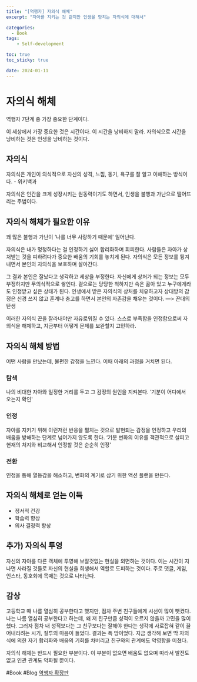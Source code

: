 ```yaml
---
title: "[역행자] 자의식 해체"
excerpt: "자아를 지키는 것 같지만 인생을 망치는 자의식에 대해서"

categories:
  - Book
tags:
    - Self-development

toc: true
toc_sticky: true

date: 2024-01-11
---
```


# 자의식 해체
역행자 7단계 중 가장 중요한 단계이다.

이 세상에서 가장 중요한 것은 시간이다. 이 시간을 낭비하지 말라.
자의식으로 시간을 낭비하는 것은 인생을 낭비하는 것이다.
## 자의식
자의식은 개인이 의식적으로 자신의 성격, 느낌, 동기, 욕구를 잘 알고 이해하는 방식이다. - 위키백과

자의식은 인간을 크게 성장시키는 원동력이기도 하면서, 인생을 불행과 가난으로 떨어뜨리는 주범이다.

## 자의식 해체가 필요한 이유
꽤 많은 불행과 가난이 ‘나를 너무 사랑하기 때문에’ 일어난다.

자의식은 내가 멍청하다는 걸 인정하기 싫어 합리화하며 회피한다.
사람들은 자아가 상처받는 것을 피하려다가 중요한 배움의 기회를 놓치게 된다.
자의식은 모든 정보를 튕겨내면서 본인의 자의식을 보호하며 살아간다.

그 결과 본인은 잘났다고 생각하고 세상을 부정한다. 자신에게 상처가 되는 정보는 모두 부정하지만 무의식적으로 쌓인다. 겉으로는 당당한 척하지만 속은 곪아 있고 누구에게라도 인정받고 싶은 상태가 된다. 인생에서 받은 자의식의 상처를 치유하고자 상대방의 감정은 신경 쓰지 않고 훈계나 충고를 하면서 본인의 자존감을 채우는 것이다. —> 꼰대의 탄생

이러한 자의식 끈을 잘라내야만 자유로워질 수 있다.
스스로 부족함을 인정함으로써 자의식을 해체하고, 지금부터 어떻게 문제를 보완할지 고민하라.

## 자의식 해체 방법
어떤 사람을 만났는데, 불편한 감정을 느낀다.
이때 아래의 과정을 거치면 된다.

### 탐색
나의 비대한 자아와 일정한 거리를 두고 그 감정의 원인을 지켜본다. ‘기분이 어디에서 오는지 확인'

### 인정
자아를 지키기 위해 이런저런 반응을 펼치는 것으로 발현되는 감정을 인정하고 우리의 배움을 방해하는 단계로 넘어가지 않도록 한다. ‘기분 변화의 이유를 객관적으로 살피고 현재의 처지와 비교해서 인정할 것은 순순히 인정'

### 전환
인정을 통해 열등감을 해소하고, 변화의 계기로 삼기 위한 액션 플랜을 만든다.

## 자의식 해체로 얻는 이득
- 정서적 건강
- 학습력 향상
- 의사 결정력 향상

## 추가) 자의식 투영
자신의 자아를 다른 객체에 투영해 보잘것없는 현실을 외면하는 것이다.
이는 시간이 지나면 사라질 것들로 자신의 현실을 희생해서 역할로 도피하는 것이다.
주로 댓글, 게임, 인스타, 동호회에 목매는 것으로 나타난다.

## 감상
고등학교 때 나름 열심히 공부한다고 했지만, 점차 주변 친구들에게 시선이 많이 뺏겼다. 나는 나름 열심히 공부한다고 하는데, 왜 저 친구만큼 성적이 오르지 않을까 고민을 많이 했다. 그러자 점차 내 성적보다는 그 친구보다는 잘해야 한다는 생각에 사로잡혀 같이 끌어내리려는 시기, 질투의 마음이 들었다. 결과는 폭 방이었다. 지금 생각해 보면 딱 자의식에 의한 자기 합리화와 배움의 기회를 차버리고 친구와의 관계에도 악영향을 미쳤다.

자의식 해체는 반드시 필요한 부분이다. 이 부분이 없으면 배움도 없으며 따라서 발전도 없고 인관 관계도 악화될 뿐이다.


#Book #Blog
[역행자 확장판](https://product.kyobobook.co.kr/detail/S000202340164)<!-- {"preview":"true"} -->
